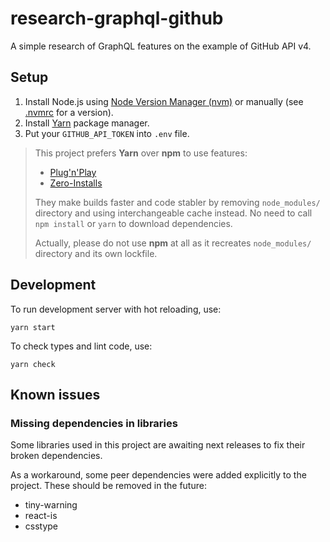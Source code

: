 # research-graphql-github

A simple research of GraphQL features on the example of GitHub API v4.

## Setup

1. Install Node.js using [Node Version Manager (nvm)](https://github.com/nvm-sh/nvm) or manually (see [.nvmrc](./.nvmrc) for a version).
1. Install [Yarn](https://yarnpkg.com/getting-started/install#global-install) package manager.
1. Put your `GITHUB_API_TOKEN` into `.env` file. 

> This project prefers **Yarn** over **npm** to use features:
> - [Plug'n'Play](https://yarnpkg.com/features/pnp)
> - [Zero-Installs](https://yarnpkg.com/features/zero-installs)
>
> They make builds faster and code stabler by removing `node_modules/` directory and using interchangeable cache instead.
> No need to call `npm install` or `yarn` to download dependencies.
>
> Actually, please do not use **npm** at all as it recreates `node_modules/` directory and its own lockfile.

## Development

To run development server with hot reloading, use:

`yarn start`

To check types and lint code, use:

`yarn check`

## Known issues

### Missing dependencies in libraries

Some libraries used in this project are awaiting next releases to fix their broken dependencies.

As a workaround, some peer dependencies were added explicitly to the project. These should be removed in the future:  
- tiny-warning
- react-is
- csstype
